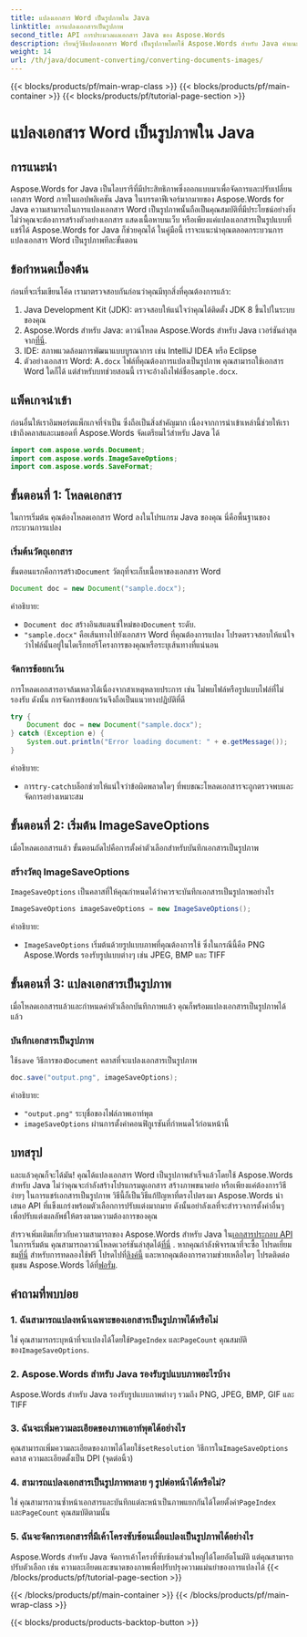 ```yaml
---
title: แปลงเอกสาร Word เป็นรูปภาพใน Java
linktitle: การแปลงเอกสารเป็นรูปภาพ
second_title: API การประมวลผลเอกสาร Java ของ Aspose.Words
description: เรียนรู้วิธีแปลงเอกสาร Word เป็นรูปภาพโดยใช้ Aspose.Words สำหรับ Java คำแนะนำทีละขั้นตอนพร้อมตัวอย่างโค้ดและคำถามที่พบบ่อย
weight: 14
url: /th/java/document-converting/converting-documents-images/
---
```


{{< blocks/products/pf/main-wrap-class >}}
{{< blocks/products/pf/main-container >}}
{{< blocks/products/pf/tutorial-page-section >}}

# แปลงเอกสาร Word เป็นรูปภาพใน Java


## การแนะนำ

Aspose.Words for Java เป็นไลบรารีที่มีประสิทธิภาพซึ่งออกแบบมาเพื่อจัดการและปรับเปลี่ยนเอกสาร Word ภายในแอปพลิเคชัน Java ในบรรดาฟีเจอร์มากมายของ Aspose.Words for Java ความสามารถในการแปลงเอกสาร Word เป็นรูปภาพนั้นถือเป็นคุณสมบัติที่มีประโยชน์อย่างยิ่ง ไม่ว่าคุณจะต้องการสร้างตัวอย่างเอกสาร แสดงเนื้อหาบนเว็บ หรือเพียงแค่แปลงเอกสารเป็นรูปแบบที่แชร์ได้ Aspose.Words for Java ก็ช่วยคุณได้ ในคู่มือนี้ เราจะแนะนำคุณตลอดกระบวนการแปลงเอกสาร Word เป็นรูปภาพทีละขั้นตอน

## ข้อกำหนดเบื้องต้น

ก่อนที่จะเริ่มเขียนโค้ด เรามาตรวจสอบกันก่อนว่าคุณมีทุกสิ่งที่คุณต้องการแล้ว:

1. Java Development Kit (JDK): ตรวจสอบให้แน่ใจว่าคุณได้ติดตั้ง JDK 8 ขึ้นไปในระบบของคุณ
2.  Aspose.Words สำหรับ Java: ดาวน์โหลด Aspose.Words สำหรับ Java เวอร์ชันล่าสุดจาก[ที่นี่](https://releases.aspose.com/words/java/).
3. IDE: สภาพแวดล้อมการพัฒนาแบบบูรณาการ เช่น IntelliJ IDEA หรือ Eclipse
4. ตัวอย่างเอกสาร Word: A`.docx` ไฟล์ที่คุณต้องการแปลงเป็นรูปภาพ คุณสามารถใช้เอกสาร Word ใดก็ได้ แต่สำหรับบทช่วยสอนนี้ เราจะอ้างถึงไฟล์ชื่อ`sample.docx`.

## แพ็คเกจนำเข้า

ก่อนอื่นให้เราอิมพอร์ตแพ็กเกจที่จำเป็น ซึ่งถือเป็นสิ่งสำคัญมาก เนื่องจากการนำเข้าเหล่านี้ช่วยให้เราเข้าถึงคลาสและเมธอดที่ Aspose.Words จัดเตรียมไว้สำหรับ Java ได้

```java
import com.aspose.words.Document;
import com.aspose.words.ImageSaveOptions;
import com.aspose.words.SaveFormat;
```

## ขั้นตอนที่ 1: โหลดเอกสาร

ในการเริ่มต้น คุณต้องโหลดเอกสาร Word ลงในโปรแกรม Java ของคุณ นี่คือพื้นฐานของกระบวนการแปลง

### เริ่มต้นวัตถุเอกสาร

 ขั้นตอนแรกคือการสร้าง`Document` วัตถุที่จะเก็บเนื้อหาของเอกสาร Word

```java
Document doc = new Document("sample.docx");
```

คำอธิบาย:
- `Document doc` สร้างอินสแตนซ์ใหม่ของ`Document` ระดับ.
- `"sample.docx"` คือเส้นทางไปยังเอกสาร Word ที่คุณต้องการแปลง โปรดตรวจสอบให้แน่ใจว่าไฟล์นั้นอยู่ในไดเร็กทอรีโครงการของคุณหรือระบุเส้นทางที่แน่นอน

### จัดการข้อยกเว้น

การโหลดเอกสารอาจล้มเหลวได้เนื่องจากสาเหตุหลายประการ เช่น ไม่พบไฟล์หรือรูปแบบไฟล์ที่ไม่รองรับ ดังนั้น การจัดการข้อยกเว้นจึงถือเป็นแนวทางปฏิบัติที่ดี

```java
try {
    Document doc = new Document("sample.docx");
} catch (Exception e) {
    System.out.println("Error loading document: " + e.getMessage());
}
```

คำอธิบาย:
-  การ`try-catch`บล็อกช่วยให้แน่ใจว่าข้อผิดพลาดใดๆ ที่พบขณะโหลดเอกสารจะถูกตรวจพบและจัดการอย่างเหมาะสม

## ขั้นตอนที่ 2: เริ่มต้น ImageSaveOptions

เมื่อโหลดเอกสารแล้ว ขั้นตอนถัดไปคือการตั้งค่าตัวเลือกสำหรับบันทึกเอกสารเป็นรูปภาพ

### สร้างวัตถุ ImageSaveOptions

`ImageSaveOptions` เป็นคลาสที่ให้คุณกำหนดได้ว่าควรจะบันทึกเอกสารเป็นรูปภาพอย่างไร

```java
ImageSaveOptions imageSaveOptions = new ImageSaveOptions();
```

คำอธิบาย:
- `ImageSaveOptions` เริ่มต้นด้วยรูปแบบภาพที่คุณต้องการใช้ ซึ่งในกรณีนี้คือ PNG Aspose.Words รองรับรูปแบบต่างๆ เช่น JPEG, BMP และ TIFF

## ขั้นตอนที่ 3: แปลงเอกสารเป็นรูปภาพ

เมื่อโหลดเอกสารแล้วและกำหนดค่าตัวเลือกบันทึกภาพแล้ว คุณก็พร้อมแปลงเอกสารเป็นรูปภาพได้แล้ว

### บันทึกเอกสารเป็นรูปภาพ

 ใช้`save` วิธีการของ`Document` คลาสที่จะแปลงเอกสารเป็นรูปภาพ

```java
doc.save("output.png", imageSaveOptions);
```

คำอธิบาย:
- `"output.png"` ระบุชื่อของไฟล์ภาพเอาท์พุต
- `imageSaveOptions` ผ่านการตั้งค่าคอนฟิกูเรชันที่กำหนดไว้ก่อนหน้านี้

## บทสรุป

และแล้วคุณก็จะได้มัน! คุณได้แปลงเอกสาร Word เป็นรูปภาพสำเร็จแล้วโดยใช้ Aspose.Words สำหรับ Java ไม่ว่าคุณจะกำลังสร้างโปรแกรมดูเอกสาร สร้างภาพขนาดย่อ หรือเพียงแค่ต้องการวิธีง่ายๆ ในการแชร์เอกสารเป็นรูปภาพ วิธีนี้ก็เป็นวิธีแก้ปัญหาที่ตรงไปตรงมา Aspose.Words นำเสนอ API ที่แข็งแกร่งพร้อมตัวเลือกการปรับแต่งมากมาย ดังนั้นอย่าลังเลที่จะสำรวจการตั้งค่าอื่นๆ เพื่อปรับแต่งผลลัพธ์ให้ตรงตามความต้องการของคุณ

 สำรวจเพิ่มเติมเกี่ยวกับความสามารถของ Aspose.Words สำหรับ Java ใน[เอกสารประกอบ API](https://reference.aspose.com/words/java/) ในการเริ่มต้น คุณสามารถดาวน์โหลดเวอร์ชันล่าสุดได้[ที่นี่](https://releases.aspose.com/words/java/) . หากคุณกำลังพิจารณาที่จะซื้อ โปรดเยี่ยมชม[ที่นี่](https://purchase.aspose.com/buy) สำหรับการทดลองใช้ฟรี โปรดไปที่[ลิงค์นี้](https://releases.aspose.com/) และหากคุณต้องการความช่วยเหลือใดๆ โปรดติดต่อชุมชน Aspose.Words ได้ที่[ฟอรั่ม](https://forum.aspose.com/c/words/8).
## คำถามที่พบบ่อย

### 1. ฉันสามารถแปลงหน้าเฉพาะของเอกสารเป็นรูปภาพได้หรือไม่

 ใช่ คุณสามารถระบุหน้าที่จะแปลงได้โดยใช้`PageIndex` และ`PageCount` คุณสมบัติของ`ImageSaveOptions`.

### 2. Aspose.Words สำหรับ Java รองรับรูปแบบภาพอะไรบ้าง

Aspose.Words สำหรับ Java รองรับรูปแบบภาพต่างๆ รวมถึง PNG, JPEG, BMP, GIF และ TIFF

### 3. ฉันจะเพิ่มความละเอียดของภาพเอาท์พุตได้อย่างไร

 คุณสามารถเพิ่มความละเอียดของภาพได้โดยใช้`setResolution` วิธีการใน`ImageSaveOptions` คลาส ความละเอียดตั้งเป็น DPI (จุดต่อนิ้ว)

### 4. สามารถแปลงเอกสารเป็นรูปภาพหลาย ๆ รูปต่อหน้าได้หรือไม่?

 ใช่ คุณสามารถวนซ้ำหน้าเอกสารและบันทึกแต่ละหน้าเป็นภาพแยกกันได้โดยตั้งค่า`PageIndex` และ`PageCount` คุณสมบัติตามนั้น

### 5. ฉันจะจัดการเอกสารที่มีเค้าโครงซับซ้อนเมื่อแปลงเป็นรูปภาพได้อย่างไร

Aspose.Words สำหรับ Java จัดการเค้าโครงที่ซับซ้อนส่วนใหญ่ได้โดยอัตโนมัติ แต่คุณสามารถปรับตัวเลือก เช่น ความละเอียดและขนาดของภาพเพื่อปรับปรุงความแม่นยำของการแปลงได้
{{< /blocks/products/pf/tutorial-page-section >}}

{{< /blocks/products/pf/main-container >}}
{{< /blocks/products/pf/main-wrap-class >}}

{{< blocks/products/products-backtop-button >}}
